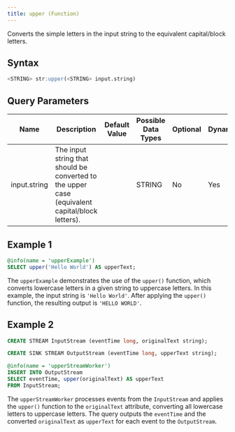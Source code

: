 ```yaml
---
title: upper (Function)
---
```


Converts the simple letters in the input string to the equivalent
capital/block letters.

## Syntax

```sql
<STRING> str:upper(<STRING> input.string)
```

## Query Parameters

| Name | Description  | Default Value | Possible Data Types | Optional | Dynamic |
|------|--------------|---------------|---------------------|----------|---------|
| input.string | The input string that should be converted to the upper case (equivalent capital/block letters). |               | STRING              | No       | Yes     |

## Example 1

```sql
@info(name = 'upperExample')
SELECT upper('Hello World') AS upperText;
```

The `upperExample` demonstrates the use of the `upper()` function, which converts lowercase letters in a given string to uppercase letters. In this example, the input string is `'Hello World'`. After applying the `upper()` function, the resulting output is `'HELLO WORLD'`.

## Example 2

```sql
CREATE STREAM InputStream (eventTime long, originalText string);

CREATE SINK STREAM OutputStream (eventTime long, upperText string);

@info(name = 'upperStreamWorker')
INSERT INTO OutputStream
SELECT eventTime, upper(originalText) AS upperText
FROM InputStream;
```

The `upperStreamWorker` processes events from the `InputStream` and applies the `upper()` function to the `originalText` attribute, converting all lowercase letters to uppercase letters. The query outputs the `eventTime` and the converted `originalText` as `upperText` for each event to the `OutputStream`.
